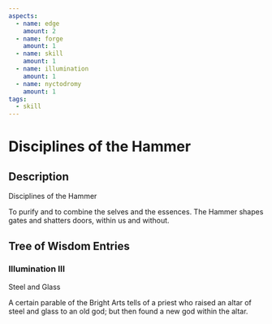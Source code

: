 ```yaml
---
aspects: 
  - name: edge
    amount: 2
  - name: forge
    amount: 1
  - name: skill
    amount: 1
  - name: illumination
    amount: 1
  - name: nyctodromy
    amount: 1
tags:
  - skill
---
```


# Disciplines of the Hammer

## Description
Disciplines of the Hammer

To purify and to combine the selves and the essences. The Hammer shapes gates and shatters doors, within us and without.
## Tree of Wisdom Entries
### Illumination III
Steel and Glass

A certain parable of the Bright Arts tells of a priest who raised an altar of steel and glass to an old god; but then found a new god within the altar.